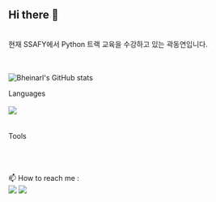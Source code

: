 ## Hi there 👋
 <br />
 현재 SSAFY에서 Python 트랙 교육을 수강하고 있는 곽동연입니다.   
<br />
<br />
<br />


![Bheinarl's GitHub stats](https://github-readme-stats.vercel.app/api?username=Bheinarl&show_icons=true&theme=radical)   

Languages   
<br />
<img src="https://img.shields.io/badge/Python-fcd142?&logo=python">   
<br />
<br />
Tools   
<br />
<br />
<br />

📫 How to reach me : 
<br />
<img src="https://img.shields.io/badge/kdytree10@naver.com-ffffff?&logo=gmail"> <a href="https://clumsy-marimba-0f6.notion.site/SSAFY-94a579c0bee24b63ba72d7945ac5ba92" target="_blank"><img src="https://img.shields.io/badge/Notion-ffffff?&logo=notion&logoColor=000000"/></a>


<!--
**Bheinarl/Bheinarl** is a ✨ _special_ ✨ repository because its `README.md` (this file) appears on your GitHub profile.

Here are some ideas to get you started:

- 🔭 I’m currently working on ...
- 🌱 I’m currently learning ...
- 👯 I’m looking to collaborate on ...
- 🤔 I’m looking for help with ...
- 💬 Ask me about ...
- 📫 How to reach me: ...
- 😄 Pronouns: ...
- ⚡ Fun fact: ...
-->
